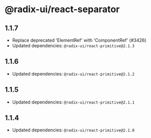 # @radix-ui/react-separator

## 1.1.7

- Replace deprecated 'ElementRef' with 'ComponentRef' (#3426)
- Updated dependencies: `@radix-ui/react-primitive@2.1.3`

## 1.1.6

- Updated dependencies: `@radix-ui/react-primitive@2.1.2`

## 1.1.5

- Updated dependencies: `@radix-ui/react-primitive@2.1.1`

## 1.1.4

- Updated dependencies: `@radix-ui/react-primitive@2.1.0`
